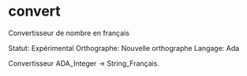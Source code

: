 # convert
Convertisseur de nombre en français

Statut: Expérimental
Orthographe: Nouvelle orthographe
Langage: Ada

Convertisseur ADA_Integer -> String_Français.
